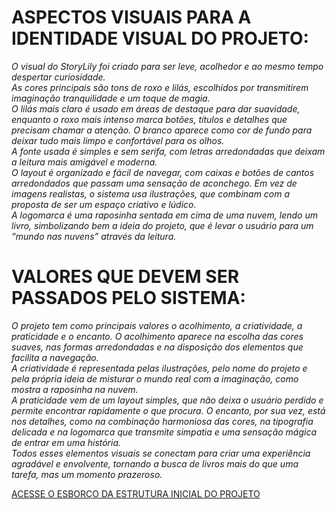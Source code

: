 # ASPECTOS VISUAIS PARA A IDENTIDADE VISUAL DO PROJETO: #
_O visual do StoryLily foi criado para ser leve, acolhedor e ao mesmo tempo despertar curiosidade.<br> As cores principais são tons de roxo e lilás, escolhidos por transmitirem imaginação tranquilidade e um toque de magia.<br> O lilás mais claro é usado em áreas de destaque para dar suavidade, enquanto o roxo mais intenso marca botões, títulos e detalhes que precisam chamar a atenção. O branco aparece como cor de fundo para deixar tudo mais limpo e confortável para os olhos. <br>
A fonte usada é simples e sem serifa, com letras arredondadas que deixam a leitura mais amigável e moderna.<br> O layout é organizado e fácil de navegar, com caixas e botões de cantos arredondados que passam uma sensação de aconchego. Em vez de
imagens realistas, o sistema usa ilustrações, que combinam com a proposta de ser um espaço criativo e lúdico. <br>A logomarca é uma raposinha sentada em cima de uma
nuvem, lendo um livro, simbolizando bem a ideia do projeto, que é levar o usuário para um “mundo nas nuvens” através da leitura._ <br >
# VALORES QUE DEVEM SER PASSADOS PELO SISTEMA: #
_O projeto tem como principais valores o acolhimento, a criatividade, a praticidade e o encanto. O acolhimento aparece na escolha das cores suaves, nas formas arredondadas e na disposição dos elementos que facilita a navegação.<br> A
criatividade é representada pelas ilustrações, pelo nome do projeto e pela própria ideia de misturar o mundo real com a imaginação, como mostra a raposinha na nuvem. <br>
A praticidade vem de um layout simples, que não deixa o usuário perdido e permite encontrar rapidamente o que procura. O encanto, por sua vez, está nos detalhes, como na combinação harmoniosa das cores, na tipografia delicada e na logomarca que transmite simpatia e uma sensação mágica de entrar em uma história. <br>
Todos esses elementos visuais se conectam para criar uma experiência agradável e envolvente, tornando a busca de livros mais do que uma tarefa, mas um momento prazeroso._

[ACESSE O ESBORÇO DA ESTRUTURA INICIAL DO PROJETO](https://www.canva.com/design/DAGwE0CyKUE/zMQXxiplMf7Hl8b55cvAWA/edit?utm_content=DAGwE0CyKUE&utm_campaign=designshare&utm_medium=link2&utm_source=sharebutton)
